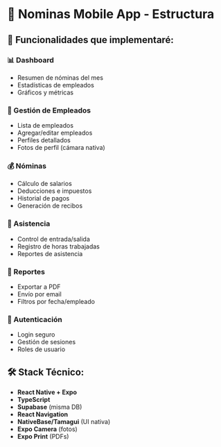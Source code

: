 # 📱 Nominas Mobile App - Estructura

## 🎯 Funcionalidades que implementaré:

### 📊 Dashboard
- Resumen de nóminas del mes
- Estadísticas de empleados
- Gráficos y métricas

### 👥 Gestión de Empleados
- Lista de empleados
- Agregar/editar empleados
- Perfiles detallados
- Fotos de perfil (cámara nativa)

### 💰 Nóminas
- Cálculo de salarios
- Deducciones e impuestos
- Historial de pagos
- Generación de recibos

### 📅 Asistencia
- Control de entrada/salida
- Registro de horas trabajadas
- Reportes de asistencia

### 📄 Reportes
- Exportar a PDF
- Envío por email
- Filtros por fecha/empleado

### 🔐 Autenticación
- Login seguro
- Gestión de sesiones
- Roles de usuario

## 🛠️ Stack Técnico:
- **React Native + Expo**
- **TypeScript**
- **Supabase** (misma DB)
- **React Navigation**
- **NativeBase/Tamagui** (UI nativa)
- **Expo Camera** (fotos)
- **Expo Print** (PDFs)
